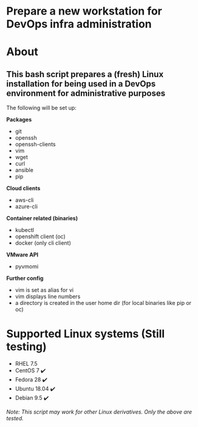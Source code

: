 # Prepare a new workstation for DevOps infra administration

# About
## This bash script prepares a (fresh) Linux installation for being used in a DevOps environment for administrative purposes
The following will be set up:

__Packages__
- git
- openssh
- openssh-clients
- vim
- wget
- curl
- ansible
- pip

__Cloud clients__
- aws-cli
- azure-cli

__Container related (binaries)__
- kubectl
- openshift client (oc)
- docker (only cli client)

__VMware API__
- pyvmomi

__Further config__
- vim is set as alias for vi
- vim displays line numbers
- a directory is created in the user home dir (for local binaries like pip or oc)


# Supported Linux systems (Still testing)
- RHEL 7.5
- CentOS 7 :heavy_check_mark:
- Fedora 28 :heavy_check_mark:
- Ubuntu 18.04 :heavy_check_mark:
- Debian 9.5 :heavy_check_mark:

*Note: This script may work for other Linux derivatives. Only the above are tested.*
